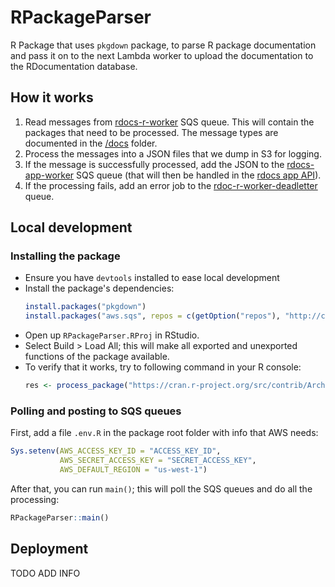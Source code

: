 # RPackageParser

R Package that uses `pkgdown` package, to parse R package documentation and pass it on to the next Lambda worker to upload the documentation to the RDocumentation database.

## How it works

1. Read messages from [rdocs-r-worker](https://us-east-1.console.aws.amazon.com/sqs/v2/home?region=us-east-1#/queues/https%3A%2F%2Fsqs.us-east-1.amazonaws.com%2F301258414863%2Frdoc-r-worker) SQS queue. This will contain the packages that need to be processed. The message types are documented in the [/docs](/docs) folder.
2. Process the messages into a JSON files that we dump in S3 for logging.
3. If the message is successfully processed, add the JSON to the [rdocs-app-worker](https://us-east-1.console.aws.amazon.com/sqs/v2/home?region=us-east-1#/queues/https%3A%2F%2Fsqs.us-east-1.amazonaws.com%2F301258414863%2Frdoc-app-worker) SQS queue (that will then be handled in the [rdocs app API](https://github.com/datacamp/RDocumentation-app/tree/master/api)).
4. If the processing fails, add an error job to the [rdoc-r-worker-deadletter](https://us-east-1.console.aws.amazon.com/sqs/v2/home?region=us-east-1#/queues/https%3A%2F%2Fsqs.us-east-1.amazonaws.com%2F301258414863%2Frdoc-r-worker-deadletter) queue.

## Local development

### Installing the package

- Ensure you have `devtools` installed to ease local development
- Install the package's dependencies:
  ```R
  install.packages("pkgdown")
  install.packages("aws.sqs", repos = c(getOption("repos"), "http://cloudyr.github.io/drat"))
  ```
- Open up `RPackageParser.RProj` in RStudio.
- Select Build > Load All; this will make all exported and unexported functions of the package available.
- To verify that it works, try to following command in your R console:
  ```R
  res <- process_package("https://cran.r-project.org/src/contrib/Archive/R6/R6_2.5.0.tar.gz", "R6", "cran")
  ```

### Polling and posting to SQS queues

First, add a file `.env.R` in the package root folder with info that AWS needs:

```R
Sys.setenv(AWS_ACCESS_KEY_ID = "ACCESS_KEY_ID",
           AWS_SECRET_ACCESS_KEY = "SECRET_ACCESS_KEY",
           AWS_DEFAULT_REGION = "us-west-1")

```

After that, you can run `main()`; this will poll the SQS queues and do all the processing:

```R
RPackageParser::main()
```

## Deployment

TODO ADD INFO

